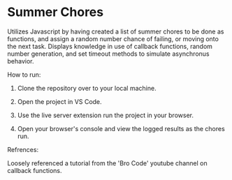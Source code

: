 # Summer Chores
Utilizes Javascript by having created a list of summer chores to be done as functions, and assign a random number chance of failing, or moving onto the next task. Displays knowledge in use of callback functions, random number generation, and set timeout methods to simulate asynchronus behavior.

How to run:

1. Clone the repository over to your local machine.

2. Open the project in VS Code. 

3. Use the live server extension run the project in your browser.

4. Open your browser's console and view the logged results as the chores run.

Refrences: 

Loosely referenced a tutorial from the 'Bro Code' youtube channel on callback functions. 
